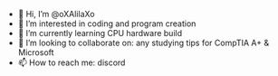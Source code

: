 - 👋 Hi, I’m @oXAlilaXo
- 👀 I’m interested in coding and program creation
- 🌱 I’m currently learning CPU hardware build
- 💞️ I’m looking to collaborate on: any studying tips for CompTIA A+ & Microsoft 
- 📫 How to reach me: discord 

<!---
oXAlilaXo/oXAlilaXo is a ✨ special ✨ repository because its `README.md` (this file) appears on your GitHub profile.
You can click the Preview link to take a look at your changes.
--->
